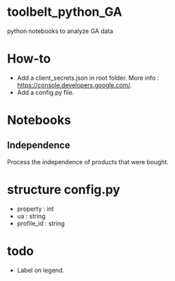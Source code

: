 # toolbelt_python_GA
python notebooks to analyze GA data

# How-to
- Add a client_secrets.json in root folder. More info : https://console.developers.google.com/.
- Add a config.py file.

# Notebooks
## Independence 
Process the independence of products that were bought.



# structure config.py
- property : int
- ua : string
- profile_id : string

# todo
- Label on legend.